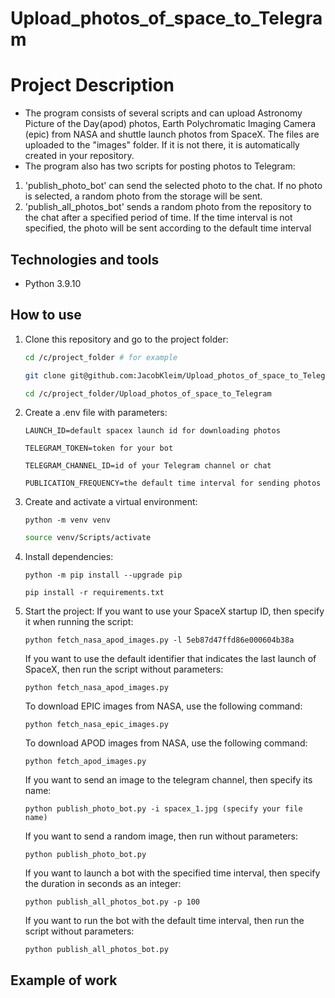 # Upload_photos_of_space_to_Telegram

# Project Description
 - The program consists of several scripts and can upload Astronomy Picture of the Day(apod) photos, Earth Polychromatic Imaging Camera (epic) from NASA and shuttle launch photos from SpaceX. The files are uploaded to the "images" folder. If it is not there, it is automatically created in your repository.
 - The program also has two scripts for posting photos to Telegram:
1. 'publish_photo_bot' can send the selected photo to the chat. If no photo is selected, a random photo from the storage will be sent. 
2. 'publish_all_photos_bot' sends a random photo from the repository to the chat after a specified period of time. If the time interval is not specified, the photo will be sent according to the default time interval

## Technologies and tools
 - Python 3.9.10

## How to use
1. Clone this repository and go to the project folder:
   ```bash
   cd /c/project_folder # for example
   ```
   ```bash
   git clone git@github.com:JacobKleim/Upload_photos_of_space_to_Telegram.git
   ```
   ```bash
   cd /c/project_folder/Upload_photos_of_space_to_Telegram 
   ```

2. Create a .env file with parameters:
   ```
   LAUNCH_ID=default spacex launch id for downloading photos
   ```
   ```
   TELEGRAM_TOKEN=token for your bot
   ```
   ```
   TELEGRAM_CHANNEL_ID=id of your Telegram channel or chat
   ```
   ```
   PUBLICATION_FREQUENCY=the default time interval for sending photos
   ```

3. Сreate and activate a virtual environment:
   ```
   python -m venv venv
   ```
   ```bash
   source venv/Scripts/activate
   ```

4. Install dependencies:
   ```
   python -m pip install --upgrade pip
   ```
   ```
   pip install -r requirements.txt
   ```

5. Start the project:
   If you want to use your SpaceX startup ID, then specify it when running the script:
   ```
   python fetch_nasa_apod_images.py -l 5eb87d47ffd86e000604b38a
   ```
   If you want to use the default identifier that indicates the last launch of SpaceX, then run the script without parameters:
   ```
   python fetch_nasa_apod_images.py
   ```
   To download EPIC images from NASA, use the following command:
   ```
   python fetch_nasa_epic_images.py
   ```
   To download APOD images from NASA, use the following command:
   ```
   python fetch_apod_images.py
   ```
   If you want to send an image to the telegram channel, then specify its name:
   ```
   python publish_photo_bot.py -i spacex_1.jpg (specify your file name)
   ```
   If you want to send a random image, then run without parameters:
   ```
   python publish_photo_bot.py
   ```
   If you want to launch a bot with the specified time interval, then specify the duration in seconds as an integer:
   ```
   python publish_all_photos_bot.py -p 100
   ```
   If you want to run the bot with the default time interval, then run the script without parameters:
   ```
   python publish_all_photos_bot.py
   ```



## Example of work
 

